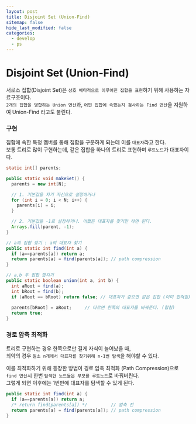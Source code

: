 ```yaml
---
layout: post
title: Disjoint Set (Union-Find)
sitemap: false
hide_last_modified: false
categories:
  - develop
  - ps
---
```

# Disjoint Set (Union-Find) 

서로소 집합(Disjoint Set)은 `상호 배타적으로 이루어진 집합을 표현`하기 위해 사용하는 자료구조이다.  
`2개의 집합을 병합하는 Union 연산`과, `어떤 집합에 속했는지 검사하는 Find 연산`을 지원하여 Union-Find 라고도 불린다. 

### 구현
집합에 속한 특정 멤버를 통해 집합을 구분하게 되는데 이를 `대표자`라고 한다.  
보통 트리로 많이 구현하는데, 같은 집합을 하나의 트리로 표현하며 `루트노드`가 대표자이다.

```java
static int[] parents;

public static void makeSet() {
  parents = new int[N];

  // 1. 기본값을 자기 자신으로 설정하거나
  for (int i = 0; i < N; i++) {
    parents[i] = i;
  }

  // 2. 기본값을 -1로 설정하거나. 어쨌든 대표자를 찾기만 하면 된다.
  Arrays.fill(parent, -1);
}

// a의 집합 찾기 : a의 대표자 찾기
public static int find(int a) {
  if (a==parents[a]) return a;
  return parents[a] = find(parents[a]);	// path compression
}

// a,b 두 집합 합치기
public static boolean union(int a, int b) {
  int aRoot = find(a);
  int bRoot = find(b);
  if (aRoot == bRoot) return false; // 대표자가 같으면 같은 집합 (이미 합쳐짐)
  
  parents[bRoot] = aRoot;     // 다르면 한쪽의 대표자를 바꿔준다. (합침)
  return true;
}
```

### 경로 압축 최적화
트리로 구현하는 경우 한쪽으로만 길게 자식이 늘어났을 때,    
최악의 경우 `원소 n개에서 대표자를 찾기위해 n-1번 탐색`을 해야할 수 있다.  

이를 최적화하기 위해 등장한 방법이 경로 압축 최적화 (Path Compression)으로  
`find 연산`시 한번 `탐색한 노드들은 부모를 루트노드`로 바꿔버린다.  
그렇게 되면 이후에는 1번만에 대표자를 탐색할 수 있게 된다.

```java
public static int find(int a) {
  if (a==parents[a]) return a;
  /* return find(parents[a]) */         // 압축 전
  return parents[a] = find(parents[a]);	// path compression
}
```